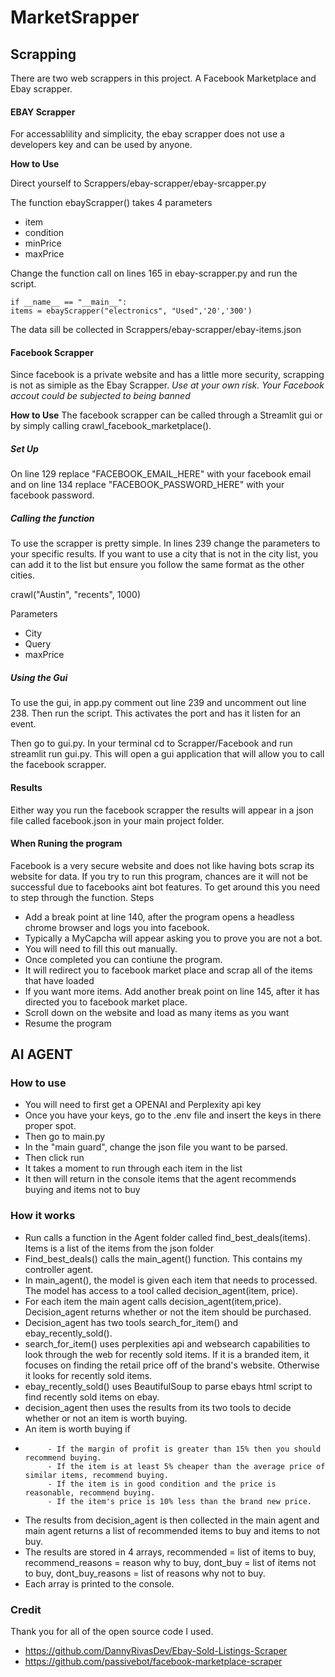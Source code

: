 # MarketSrapper
## Scrapping
There are two web scrappers in this project. A Facebook Marketplace and Ebay scrapper.
#### EBAY Scrapper
For accessablility and simplicity, the ebay scrapper does not use a developers key and can be used by anyone.

**How to Use**

Direct yourself to Scrappers/ebay-scrapper/ebay-srcapper.py

The function ebayScrapper() takes 4 parameters
  - item
  - condition
  - minPrice
  - maxPrice
    
Change the function call on lines 165 in ebay-scrapper.py and run the script.

    if __name__ == "__main__":
    items = ebayScrapper("electronics", "Used",'20','300')

The data sill be collected in Scrappers/ebay-scrapper/ebay-items.json

#### Facebook Scrapper
Since facebook is a private website and has a little more security, scrapping is not as simiple as the Ebay Scrapper. 
*Use at your own risk. Your Facebook accout could be subjected to being banned*

**How to Use**
The facebook scrapper can be called through a Streamlit gui or by simply calling crawl_facebook_marketplace().
##### Set Up
On line 129 replace "FACEBOOK_EMAIL_HERE" with your facebook email and on line 134 replace "FACEBOOK_PASSWORD_HERE" with your facebook password. 

##### Calling the function
To use the scrapper is pretty simple. In lines 239 change the parameters to your specific results. If you want to use a city that is not in the city list, you can add it to the list but ensure you follow the same format as the other cities. 
 
  crawl("Austin", "recents", 1000)
  
  Parameters 
  - City
  - Query
  - maxPrice
##### Using the Gui
To use the gui, in app.py comment out line 239 and uncomment out line 238. Then run the script. This activates the port and has it listen for an event. 

Then go to gui.py. In your terminal cd to Scrapper/Facebook and run streamlit run gui.py. This will open a gui application that will allow you to call the facebook scrapper. 

#### Results

Either way you run the facebook scrapper the results will appear in a json file called facebook.json in your main project folder. 

#### When Runing the program

Facebook is a very secure website and does not like having bots scrap its website for data. If you try to run this program, chances are it will not be successful due to facebooks aint bot features. To get around this you need to step through the function.
Steps
- Add a break point at line 140, after the program opens a headless chrome browser and logs you into facebook.
- Typically a MyCapcha will appear asking you to prove you are not a bot.
- You will need to fill this out manually.
- Once completed you can contiune the program.
- It will redirect you to facebook market place and scrap all of the items that have loaded
- If you want more items. Add another break point on line 145, after it has directed you to facebook market place.
- Scroll down on the website and load as many items as you want
- Resume the program


## AI AGENT

### How to use
- You will need to first get a OPENAI and Perplexity api key
- Once you have your keys, go to the .env file and insert the keys in there proper spot.
- Then go to main.py
- In the "main guard", change the json file you want to be parsed.
- Then click run
- It takes a moment to run through each item in the list
- It then will return in the console items that the agent recommends buying and items not to buy

### How it works
 - Run calls a function in the Agent folder called find_best_deals(items). Items is a list of the items from the json folder
 - Find_best_deals() calls the main_agent() function. This contains my controller agent.
 - In main_agent(), the model is given each item that needs to processed. The model has access to a tool called decision_agent(item, price).
 - For each item the main agent calls decision_agent(item,price). Decision_agent returns whether or not the item should be purchased.
 - Decision_agent has two tools search_for_item() and ebay_recently_sold().
 - search_for_item() uses perplexities api and websearch capabilities to look through the web for recently sold items. If it is a branded item, it focuses on finding the retail price off of the brand's website. Otherwise it looks for recently sold items.
 - ebay_recently_sold() uses BeautifulSoup to parse ebays html script to find recently sold items on ebay.
 - decision_agent then uses the results from its two tools to decide whether or not an item is worth buying.
 - An item is worth buying if
 -          - If the margin of profit is greater than 15% then you should recommend buying.
            - If the item is at least 5% cheaper than the average price of similar items, recommend buying.
            - If the item is in good condition and the price is reasonable, recommend buying.
            - If the item's price is 10% less than the brand new price.
 - The results from decision_agent is then collected in the main agent and main agent returns a list of recommended items to buy and items to not buy.
 - The results are stored in 4 arrays, recommended = list of items to buy, recommend_reasons = reason why to buy, dont_buy = list of items not to buy, dont_buy_reasons = list of reasons why not to buy.
 - Each array is printed to the console.






 ### Credit
 Thank you for all of the open source code I used.
  - https://github.com/DannyRivasDev/Ebay-Sold-Listings-Scraper
  - https://github.com/passivebot/facebook-marketplace-scraper



